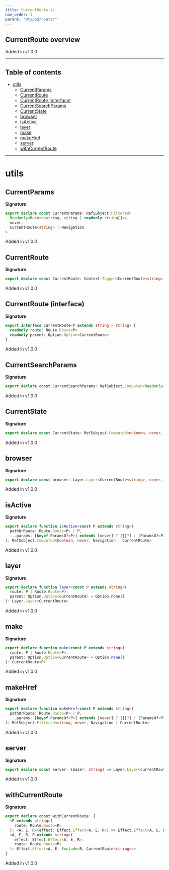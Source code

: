 ```yaml
---
title: CurrentRoute.ts
nav_order: 1
parent: "@typed/router"
---
```


## CurrentRoute overview

Added in v1.0.0

---

<h2 class="text-delta">Table of contents</h2>

- [utils](#utils)
  - [CurrentParams](#currentparams)
  - [CurrentRoute](#currentroute)
  - [CurrentRoute (interface)](#currentroute-interface)
  - [CurrentSearchParams](#currentsearchparams)
  - [CurrentState](#currentstate)
  - [browser](#browser)
  - [isActive](#isactive)
  - [layer](#layer)
  - [make](#make)
  - [makeHref](#makehref)
  - [server](#server)
  - [withCurrentRoute](#withcurrentroute)

---

# utils

## CurrentParams

**Signature**

```ts
export declare const CurrentParams: RefSubject.Filtered<
  Readonly<Record<string, string | readonly string[]>>,
  never,
  CurrentRoute<string> | Navigation
>
```

Added in v1.0.0

## CurrentRoute

**Signature**

```ts
export declare const CurrentRoute: Context.Tagged<CurrentRoute<string>, CurrentRoute<string>>
```

Added in v1.0.0

## CurrentRoute (interface)

**Signature**

```ts
export interface CurrentRoute<P extends string = string> {
  readonly route: Route.Route<P>
  readonly parent: Option.Option<CurrentRoute>
}
```

Added in v1.0.0

## CurrentSearchParams

**Signature**

```ts
export declare const CurrentSearchParams: RefSubject.Computed<Readonly<Record<string, string>>, never, Navigation>
```

Added in v1.0.0

## CurrentState

**Signature**

```ts
export declare const CurrentState: RefSubject.Computed<unknown, never, Navigation>
```

Added in v1.0.0

## browser

**Signature**

```ts
export declare const browser: Layer.Layer<CurrentRoute<string>, never, Document.Document>
```

Added in v1.0.0

## isActive

**Signature**

```ts
export declare function isActive<const P extends string>(
  pathOrRoute: Route.Route<P> | P,
  ...params: [keyof ParamsOf<P>] extends [never] ? [{}?] : [ParamsOf<P>]
): RefSubject.Computed<boolean, never, Navigation | CurrentRoute>
```

Added in v1.0.0

## layer

**Signature**

```ts
export declare function layer<const P extends string>(
  route: P | Route.Route<P>,
  parent: Option.Option<CurrentRoute> = Option.none()
): Layer.Layer<CurrentRoute>
```

Added in v1.0.0

## make

**Signature**

```ts
export declare function make<const P extends string>(
  route: P | Route.Route<P>,
  parent: Option.Option<CurrentRoute> = Option.none()
): CurrentRoute<P>
```

Added in v1.0.0

## makeHref

**Signature**

```ts
export declare function makeHref<const P extends string>(
  pathOrRoute: Route.Route<P> | P,
  ...params: [keyof ParamsOf<P>] extends [never] ? [{}?] : [ParamsOf<P>]
): RefSubject.Filtered<string, never, Navigation | CurrentRoute>
```

Added in v1.0.0

## server

**Signature**

```ts
export declare const server: (base?: string) => Layer.Layer<CurrentRoute>
```

Added in v1.0.0

## withCurrentRoute

**Signature**

```ts
export declare const withCurrentRoute: {
  <P extends string>(
    route: Route.Route<P>
  ): <A, E, R>(effect: Effect.Effect<A, E, R>) => Effect.Effect<A, E, Exclude<R, CurrentRoute<string>>>
  <A, E, R, P extends string>(
    effect: Effect.Effect<A, E, R>,
    route: Route.Route<P>
  ): Effect.Effect<A, E, Exclude<R, CurrentRoute<string>>>
}
```

Added in v1.0.0
